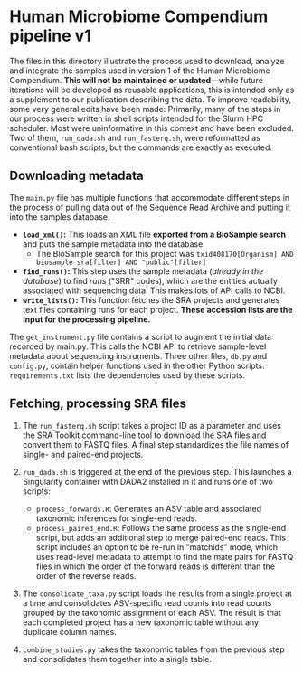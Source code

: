 # Human Microbiome Compendium pipeline v1

The files in this directory illustrate the process used to download, analyze and integrate the samples used in version 1 of the Human Microbiome Compendium. **This will not be maintained or updated**—while future iterations will be developed as reusable applications, this is intended only as a supplement to our publication describing the data. To improve readability, some very general edits have been made: Primarily, many of the steps in our process were written in shell scripts intended for the Slurm HPC scheduler. Most were uninformative in this context and have been excluded. Two of them, `run_dada.sh` and `run_fasterq.sh`, were reformatted as conventional bash scripts, but the commands are exactly as executed.

## Downloading metadata

The `main.py` file has multiple functions that accommodate different steps in the process of pulling data out of the Sequence Read Archive and putting it into the samples database.

* **`load_xml()`:** This loads an XML file **exported from a BioSample search** and puts the sample metadata into the database.
  * The BioSample search for this project was `txid408170[Organism] AND biosample sra[filter] AND "public"[filter]`
* **`find_runs()`:** This step uses the sample metadata (*already in the database*) to find *runs* ("SRR" codes), which are the entities actually associated with sequencing data. This makes lots of API calls to NCBI.
* **`write_lists()`:** This function fetches the SRA projects and generates text files containing runs for each project. **These accession lists are the input for the processing pipeline.**

The `get_instrument.py` file contains a script to augment the initial data recorded by main.py. This calls the NCBI API to retrieve sample-level metadata about sequencing instruments. Three other files, `db.py` and `config.py`, contain helper functions used in the other Python scripts. `requirements.txt` lists the dependencies used by these scripts.

## Fetching, processing SRA files

1. The `run_fasterq.sh` script takes a project ID as a parameter and uses the SRA Toolkit command-line tool to download the SRA files and convert them to FASTQ files. A final step standardizes the file names of single- and paired-end projects.

2. `run_dada.sh` is triggered at the end of the previous step. This launches a Singularity container with DADA2 installed in it and runs one of two scripts:
   * `process_forwards.R`: Generates an ASV table and associated taxonomic inferences for single-end reads.
   * `process_paired_end.R`: Follows the same process as the single-end script, but adds an additional step to merge paired-end reads. This script includes an option to be re-run in "matchids" mode, which uses read-level metadata to attempt to find the mate pairs for FASTQ files in which the order of the forward reads is different than the order of the reverse reads.

3. The `consolidate_taxa.py` script loads the results from a single project at a time and consolidates ASV-specific read counts into read counts grouped by the taxonomic assignment of each ASV. The result is that each completed project has a new taxonomic table without any duplicate column names.

4. `combine_studies.py` takes the taxonomic tables from the previous step and consolidates them together into a single table.
